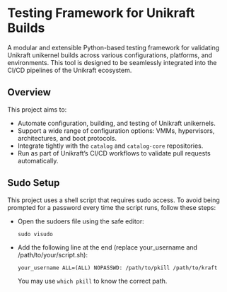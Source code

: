 #  Testing Framework for Unikraft Builds

A modular and extensible Python-based testing framework for validating Unikraft unikernel builds across various configurations, platforms, and environments. This tool is designed to be seamlessly integrated into the CI/CD pipelines of the Unikraft ecosystem.

##  Overview

This project aims to:

- Automate configuration, building, and testing of Unikraft unikernels.
- Support a wide range of configuration options: VMMs, hypervisors, architectures, and boot protocols.
- Integrate tightly with the `catalog` and `catalog-core` repositories.
- Run as part of Unikraft’s CI/CD workflows to validate pull requests automatically.

## Sudo Setup 

This project uses a shell script that requires sudo access. To avoid being prompted for a password every time the script runs, follow these steps:

- Open the sudoers file using the safe editor:
    ```
    sudo visudo
    ```

- Add the following line at the end (replace your_username and /path/to/your/script.sh):
    ```
    your_username ALL=(ALL) NOPASSWD: /path/to/pkill /path/to/kraft
    ```
    
    You may use `which pkill` to know the correct path.